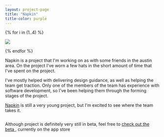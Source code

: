 ```yaml
---
layout: project-page
title: "Napkin"
title-color: purple
---
```


{% for i in (1..4) %}
<p>
    <img class="image--SM" src="{{site.baseurl}}/img/img/napkin-home-{{ i }}.jpg">
</p>
{% endfor %}

Napkin is a project that I'm working on as with some friends in the austin area. On the project I've worn a few hats in the short amount of time that I've spent on the project.

I've mostly helped with delivering design guidance, as well as helping the team get traction. Only one of the members of the team has experience with software development, so I've been helping them through the forming stages of the project.

<a class="base--a" href="http://napkin.life">Napkin</a> is still a very young project, but I'm excited to see where the team takes it.

<p>
    <img src="{{site.baseurl}}/img/img/napkin-with-borders.jpg" alt="" class="image--SM">
</p>

Although project is definitely very still in beta, feel free to
<a  href="https://play.google.com/store/apps/details?id=life.napkin" class="base--a">
    <span class="project--external-link">check out the beta</span>
</a>, currently on the app store
